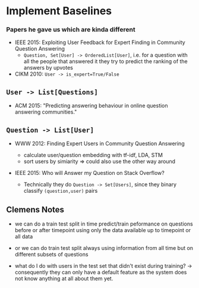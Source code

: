 # Implement Baselines

### Papers he gave us which are kinda different
* IEEE 2015: Exploiting User Feedback for Expert Finding in Community Question Answering
    * ```Question, Set[User] -> OrderedList[User]```, i.e. for a question with all the people that answered it they try to predict the ranking of the answers by upvotes
* CIKM 2010: ```User -> is_expert=True/False```


## ```User -> List[Questions]```
* ACM 2015: "Predicting answering behaviour in online question answering communities." 

##  ```Question -> List[User]```
* WWW 2012: Finding Expert Users in Community Question Answering
    * calculate user/question embedding with tf-idf, LDA, STM 
    * sort users by simiarity => could also use the other way around

* IEEE 2015: Who will Answer my Question on Stack Overflow? 
    * Technically they do ```Question -> Set[Users]```, since they binary classify `(question,user)` pairs
    
    
## Clemens Notes
* we can do a train test split in time predict/train peformance on questions before or after timepoint using only the data available up to timepoint or all data
* or we can do train test split always using information from all time but on different subsets of questions

* what do I do with users in the test set that didn't exist during training? 
    -> consequently they can only have a default feature as the system does not know anything at all about them yet. 